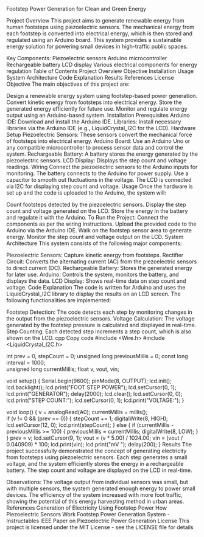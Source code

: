 Footstep Power Generation for Clean and Green Energy

Project Overview
This project aims to generate renewable energy from human footsteps using piezoelectric sensors. The mechanical energy from each footstep is converted into electrical energy, which is then stored and regulated using an Arduino board. This system provides a sustainable energy solution for powering small devices in high-traffic public spaces.

Key Components:
Piezoelectric sensors
Arduino microcontroller
Rechargeable battery
LCD display
Various electrical components for energy regulation
Table of Contents
Project Overview
Objective
Installation
Usage
System Architecture
Code Explanation
Results
References
License
Objective
The main objectives of this project are:

Design a renewable energy system using footstep-based power generation.
Convert kinetic energy from footsteps into electrical energy.
Store the generated energy efficiently for future use.
Monitor and regulate energy output using an Arduino-based system.
Installation
Prerequisites
Arduino IDE: Download and install the Arduino IDE.
Libraries: Install necessary libraries via the Arduino IDE (e.g., LiquidCrystal_I2C for the LCD).
Hardware Setup
Piezoelectric Sensors: These sensors convert the mechanical force of footsteps into electrical energy.
Arduino Board: Use an Arduino Uno or any compatible microcontroller to process sensor data and control the system.
Rechargeable Battery: A battery stores the energy generated by the piezoelectric sensors.
LCD Display: Displays the step count and voltage readings.
Wiring
Connect the piezoelectric sensors to the Arduino inputs for monitoring.
The battery connects to the Arduino for power supply.
Use a capacitor to smooth out fluctuations in the voltage.
The LCD is connected via I2C for displaying step count and voltage.
Usage
Once the hardware is set up and the code is uploaded to the Arduino, the system will:

Count footsteps detected by the piezoelectric sensors.
Display the step count and voltage generated on the LCD.
Store the energy in the battery and regulate it with the Arduino.
To Run the Project:
Connect the components as per the wiring instructions.
Upload the provided code to the Arduino via the Arduino IDE.
Walk on the footstep sensor area to generate energy.
Monitor the step count and voltage output on the LCD.
System Architecture
This system consists of the following major components:

Piezoelectric Sensors: Capture kinetic energy from footsteps.
Rectifier Circuit: Converts the alternating current (AC) from the piezoelectric sensors to direct current (DC).
Rechargeable Battery: Stores the generated energy for later use.
Arduino: Controls the system, monitors the battery, and displays the data.
LCD Display: Shows real-time data on step count and voltage.
Code Explanation
The code is written for Arduino and uses the LiquidCrystal_I2C library to display the results on an LCD screen. The following functionalities are implemented:

Footstep Detection: The code detects each step by monitoring changes in the output from the piezoelectric sensors.
Voltage Calculation: The voltage generated by the footstep pressure is calculated and displayed in real-time.
Step Counting: Each detected step increments a step count, which is also shown on the LCD.
cpp
Copy code
#include <Wire.h>
#include <LiquidCrystal_I2C.h>

int prev = 0, stepCount = 0;
unsigned long previousMillis = 0;
const long interval = 1000;  
unsigned long currentMillis;
float v, vout, vin;

void setup() {
  Serial.begin(9600);
  pinMode(8, OUTPUT);
  lcd.init();
  lcd.backlight();
  lcd.print("FOOT STEP POWER");
  lcd.setCursor(0, 1);
  lcd.print("GENERATOR");
  delay(2000);
  lcd.clear();
  lcd.setCursor(0, 0);
  lcd.print("STEP COUNT:");
  lcd.setCursor(0, 1);
  lcd.print("VOLTAGE:");
}

void loop() {
  v = analogRead(A0);
  currentMillis = millis();  
  if (v != 0 && (prev == 0)) {
    stepCount += 1;
    digitalWrite(8, HIGH);
    lcd.setCursor(12, 0);
    lcd.print(stepCount);
  } else {
    if (currentMillis - previousMillis >= 100) {
      previousMillis = currentMillis;
      digitalWrite(8, LOW);
    }
  }
  prev = v;
  lcd.setCursor(9, 1);
  vout = (v * 5.00) / 1024.00;
  vin = (vout / 0.040909) * 100;
  lcd.print(vin);
  lcd.print("mV ");
  delay(200);
}
Results
The project successfully demonstrated the concept of generating electricity from footsteps using piezoelectric sensors. Each step generates a small voltage, and the system efficiently stores the energy in a rechargeable battery. The step count and voltage are displayed on the LCD in real-time.

Observations:
The voltage output from individual sensors was small, but with multiple sensors, the system generated enough energy to power small devices.
The efficiency of the system increased with more foot traffic, showing the potential of this energy harvesting method in urban areas.
References
Generation of Electricity Using Footstep Power
How Piezoelectric Sensors Work
Footstep Power Generation System - Instructables
IEEE Paper on Piezoelectric Power Generation
License
This project is licensed under the MIT License - see the LICENSE file for details
